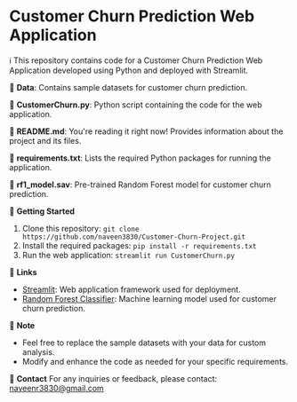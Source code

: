# Customer Churn Prediction Web Application

ℹ️ This repository contains code for a Customer Churn Prediction Web Application developed using Python and deployed with Streamlit.

📁 **Data**: Contains sample datasets for customer churn prediction.

📄 **CustomerChurn.py**: Python script containing the code for the web application.

📄 **README.md**: You're reading it right now! Provides information about the project and its files.

📄 **requirements.txt**: Lists the required Python packages for running the application.

📄 **rf1_model.sav**: Pre-trained Random Forest model for customer churn prediction.

🚀 **Getting Started**
1. Clone this repository: `git clone https://github.com/naveen3830/Customer-Churn-Project.git`
2. Install the required packages: `pip install -r requirements.txt`
3. Run the web application: `streamlit run CustomerChurn.py`

🔗 **Links**
- [Streamlit](https://streamlit.io/): Web application framework used for deployment.
- [Random Forest Classifier](https://scikit-learn.org/stable/modules/generated/sklearn.ensemble.RandomForestClassifier.html): Machine learning model used for customer churn prediction.

📝 **Note**
- Feel free to replace the sample datasets with your data for custom analysis.
- Modify and enhance the code as needed for your specific requirements.

📧 **Contact**
For any inquiries or feedback, please contact: [naveenr3830@gmail.com](mailto:your-email@example.com)
